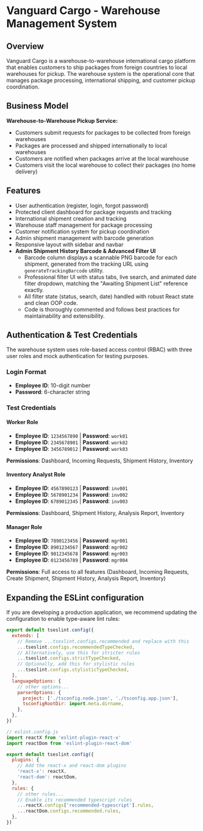 # Vanguard Cargo - Warehouse Management System

## Overview

Vanguard Cargo is a warehouse-to-warehouse international cargo platform that enables customers to ship packages from foreign countries to local warehouses for pickup. The warehouse system is the operational core that manages package processing, international shipping, and customer pickup coordination.

## Business Model

**Warehouse-to-Warehouse Pickup Service:**

- Customers submit requests for packages to be collected from foreign warehouses
- Packages are processed and shipped internationally to local warehouses
- Customers are notified when packages arrive at the local warehouse
- Customers visit the local warehouse to collect their packages (no home delivery)

## Features

- User authentication (register, login, forgot password)
- Protected client dashboard for package requests and tracking
- International shipment creation and tracking
- Warehouse staff management for package processing
- Customer notification system for pickup coordination
- Admin shipment management with barcode generation
- Responsive layout with sidebar and navbar
- **Admin Shipment History Barcode & Advanced Filter UI**
  - Barcode column displays a scannable PNG barcode for each shipment, generated from the tracking URL using `generateTrackingBarcode` utility.
  - Professional filter UI with status tabs, live search, and animated date filter dropdown, matching the "Awaiting Shipment List" reference exactly.
  - All filter state (status, search, date) handled with robust React state and clean OOP code.
  - Code is thoroughly commented and follows best practices for maintainability and extensibility.

## Authentication & Test Credentials

The warehouse system uses role-based access control (RBAC) with three user roles and mock authentication for testing purposes.

### Login Format

- **Employee ID**: 10-digit number
- **Password**: 6-character string

### Test Credentials

#### Worker Role

- **Employee ID**: `1234567890` | **Password**: `work01`
- **Employee ID**: `2345678901` | **Password**: `work02`
- **Employee ID**: `3456789012` | **Password**: `work03`

**Permissions**: Dashboard, Incoming Requests, Shipment History, Inventory

#### Inventory Analyst Role

- **Employee ID**: `4567890123` | **Password**: `inv001`
- **Employee ID**: `5678901234` | **Password**: `inv002`
- **Employee ID**: `6789012345` | **Password**: `inv003`

**Permissions**: Dashboard, Shipment History, Analysis Report, Inventory

#### Manager Role

- **Employee ID**: `7890123456` | **Password**: `mgr001`
- **Employee ID**: `8901234567` | **Password**: `mgr002`
- **Employee ID**: `9012345678` | **Password**: `mgr003`
- **Employee ID**: `0123456789` | **Password**: `mgr004`

**Permissions**: Full access to all features (Dashboard, Incoming Requests, Create Shipment, Shipment History, Analysis Report, Inventory)

## Expanding the ESLint configuration

If you are developing a production application, we recommend updating the configuration to enable type-aware lint rules:

```js
export default tseslint.config({
  extends: [
    // Remove ...tseslint.configs.recommended and replace with this
    ...tseslint.configs.recommendedTypeChecked,
    // Alternatively, use this for stricter rules
    ...tseslint.configs.strictTypeChecked,
    // Optionally, add this for stylistic rules
    ...tseslint.configs.stylisticTypeChecked,
  ],
  languageOptions: {
    // other options...
    parserOptions: {
      project: ['./tsconfig.node.json', './tsconfig.app.json'],
      tsconfigRootDir: import.meta.dirname,
    },
  },
})
```

```js
// eslint.config.js
import reactX from 'eslint-plugin-react-x'
import reactDom from 'eslint-plugin-react-dom'

export default tseslint.config({
  plugins: {
    // Add the react-x and react-dom plugins
    'react-x': reactX,
    'react-dom': reactDom,
  },
  rules: {
    // other rules...
    // Enable its recommended typescript rules
    ...reactX.configs['recommended-typescript'].rules,
    ...reactDom.configs.recommended.rules,
  },
})
```